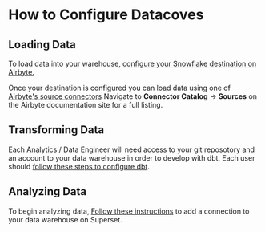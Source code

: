 # How to Configure Datacoves

## Loading Data

To load data into your warehouse, [configure your Snowflake destination on Airbyte.](https://docs.airbyte.com/integrations/destinations/snowflake)

Once your destination is configured you can load data using one of [Airbyte's source connectors](https://docs.airbyte.com/quickstart/add-a-source) Navigate to **Connector Catalog** -> **Sources** on the Airbyte documentation site for a full listing.

## Transforming Data

Each Analytics / Data Engineer will need access to your git reposotory and an account to your data warehouse in order to develop with dbt. Each user should [follow these steps to configure dbt](how-tos/configure-datacoves/transform.md).

## Analyzing Data

To begin analyzing data, [Follow these instructions](/how-tos/configure-datacoves/analyze.md) to add a connection to your data warehouse on Superset.
